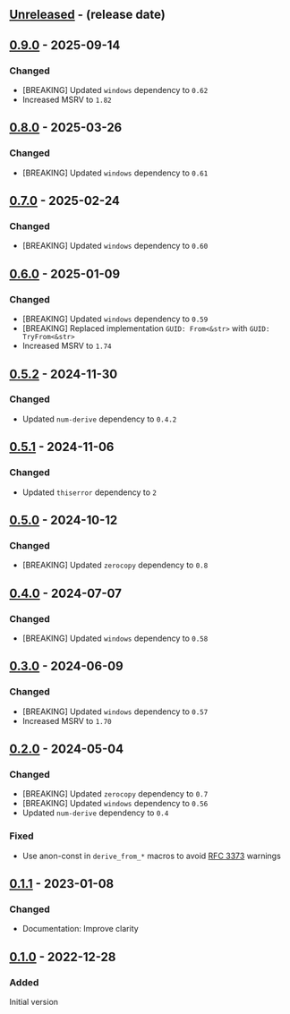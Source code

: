 <!-- next-header -->

## [Unreleased] - (release date)

## [0.9.0] - 2025-09-14

### Changed

- [BREAKING] Updated `windows` dependency to `0.62`
- Increased MSRV to `1.82`

## [0.8.0] - 2025-03-26

### Changed

- [BREAKING] Updated `windows` dependency to `0.61`

## [0.7.0] - 2025-02-24

### Changed

- [BREAKING] Updated `windows` dependency to `0.60`

## [0.6.0] - 2025-01-09

### Changed

- [BREAKING] Updated `windows` dependency to `0.59`
- [BREAKING] Replaced implementation `GUID: From<&str>` with `GUID: TryFrom<&str>`
- Increased MSRV to `1.74`

## [0.5.2] - 2024-11-30

### Changed

- Updated `num-derive` dependency to `0.4.2`

## [0.5.1] - 2024-11-06

### Changed

- Updated `thiserror` dependency to `2`

## [0.5.0] - 2024-10-12

### Changed

- [BREAKING] Updated `zerocopy` dependency to `0.8`

## [0.4.0] - 2024-07-07

### Changed

- [BREAKING] Updated `windows` dependency to `0.58`

## [0.3.0] - 2024-06-09

### Changed

- [BREAKING] Updated `windows` dependency to `0.57`
- Increased MSRV to `1.70`

## [0.2.0] - 2024-05-04

### Changed

- [BREAKING] Updated `zerocopy` dependency to `0.7`
- [BREAKING] Updated `windows` dependency to `0.56`
- Updated `num-derive` dependency to `0.4`

### Fixed

- Use anon-const in `derive_from_*` macros to avoid [RFC 3373](https://rust-lang.github.io/rfcs/3373-avoid-nonlocal-definitions-in-fns.html) warnings

## [0.1.1] - 2023-01-08

### Changed

- Documentation: Improve clarity

## [0.1.0] - 2022-12-28

### Added

Initial version

<!-- next-url -->
[Unreleased]: https://github.com/matthias-stemmler/wnf/compare/v0.9.0...HEAD
[0.9.0]: https://github.com/matthias-stemmler/wnf/compare/v0.8.0...v0.9.0
[0.8.0]: https://github.com/matthias-stemmler/wnf/compare/v0.7.0...v0.8.0
[0.7.0]: https://github.com/matthias-stemmler/wnf/compare/v0.6.0...v0.7.0
[0.6.0]: https://github.com/matthias-stemmler/wnf/compare/v0.5.2...v0.6.0
[0.5.2]: https://github.com/matthias-stemmler/wnf/compare/v0.5.1...v0.5.2
[0.5.1]: https://github.com/matthias-stemmler/wnf/compare/v0.5.0...v0.5.1
[0.5.0]: https://github.com/matthias-stemmler/wnf/compare/v0.4.0...v0.5.0
[0.4.0]: https://github.com/matthias-stemmler/wnf/compare/v0.3.0...v0.4.0
[0.3.0]: https://github.com/matthias-stemmler/wnf/compare/v0.2.0...v0.3.0
[0.2.0]: https://github.com/matthias-stemmler/wnf/compare/v0.1.1...v0.2.0
[0.1.1]: https://github.com/matthias-stemmler/wnf/compare/v0.1.0...v0.1.1
[0.1.0]: https://github.com/matthias-stemmler/wnf/tree/v0.1.0
